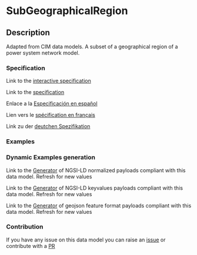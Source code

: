 # SubGeographicalRegion

## Description 

Adapted from CIM data models. A subset of a geographical region of a power system network model.
### Specification

Link to the [interactive specification](https://swagger.lab.fiware.org/?url=https://smart-data-models.github.io/dataModel.EnergyCIM/SubGeographicalRegion/swagger.yaml)

Link to the [specification](https://smart-data-models.github.io/dataModel.EnergyCIM/SubGeographicalRegion/doc/spec.md)

Enlace a la [Especificación en español](https://smart-data-models.github.io/dataModel.EnergyCIM/SubGeographicalRegion/doc/spec_ES.md)

Lien vers le [spécification en français](https://smart-data-models.github.io/dataModel.EnergyCIM/SubGeographicalRegion/doc/spec_FR.md)

Link zu der [deutchen Spezifikation](https://smart-data-models.github.io/dataModel.EnergyCIM/SubGeographicalRegion/doc/spec_DE.md)
### Examples
### Dynamic Examples generation

Link to the [Generator](https://smartdatamodels.org/extra/ngsi-ld_generator_v0.92.php?schemaUrl=https://raw.githubusercontent.com/smart-data-models/dataModel.EnergyCIM/master/SubGeographicalRegion/schema.json&email=info@smartdatamodels.org) of NGSI-LD normalized payloads compliant with this data model. Refresh for new values

Link to the [Generator](https://smartdatamodels.org/extra/ngsi-ld_generator_keyvalues_v0.92.php?schemaUrl=https://raw.githubusercontent.com/smart-data-models/dataModel.EnergyCIM/master/SubGeographicalRegion/schema.json&email=info@smartdatamodels.org) of NGSI-LD keyvalues payloads compliant with this data model. Refresh for new values

Link to the [Generator](https://smartdatamodels.org/extra/geojson_features_generator_v1.0.php?schemaUrl=https://raw.githubusercontent.com/smart-data-models/dataModel.EnergyCIM/master/SubGeographicalRegion/schema.json&email=info@smartdatamodels.org) of geojson feature format payloads compliant with this data model. Refresh for new values
### Contribution

 If you have any issue on this data model you can raise an [issue](https://github.com/smart-data-models/dataModel.EnergyCIM/issues)  or contribute with a [PR](https://github.com/smart-data-models/dataModel.EnergyCIM/pulls)
